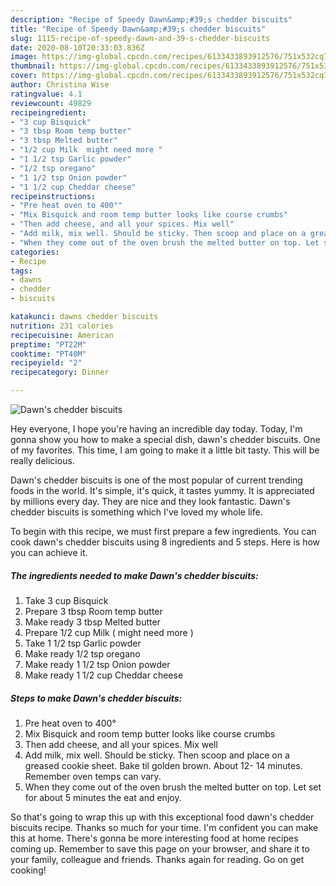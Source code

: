 ```yaml
---
description: "Recipe of Speedy Dawn&amp;#39;s chedder biscuits"
title: "Recipe of Speedy Dawn&amp;#39;s chedder biscuits"
slug: 1115-recipe-of-speedy-dawn-and-39-s-chedder-biscuits
date: 2020-08-10T20:33:03.836Z
image: https://img-global.cpcdn.com/recipes/6133433893912576/751x532cq70/dawns-chedder-biscuits-recipe-main-photo.jpg
thumbnail: https://img-global.cpcdn.com/recipes/6133433893912576/751x532cq70/dawns-chedder-biscuits-recipe-main-photo.jpg
cover: https://img-global.cpcdn.com/recipes/6133433893912576/751x532cq70/dawns-chedder-biscuits-recipe-main-photo.jpg
author: Christina Wise
ratingvalue: 4.1
reviewcount: 49829
recipeingredient:
- "3 cup Bisquick"
- "3 tbsp Room temp butter"
- "3 tbsp Melted butter"
- "1/2 cup Milk  might need more "
- "1 1/2 tsp Garlic powder"
- "1/2 tsp oregano"
- "1 1/2 tsp Onion powder"
- "1 1/2 cup Cheddar cheese"
recipeinstructions:
- "Pre heat oven to 400°"
- "Mix Bisquick and room temp butter looks like course crumbs"
- "Then add cheese, and all your spices. Mix well"
- "Add milk, mix well. Should be sticky. Then scoop and place on a greased cookie sheet. Bake til  golden brown. About 12- 14 minutes. Remember oven temps can vary."
- "When they come out of the oven brush the melted butter on top. Let set for about 5 minutes the eat and enjoy."
categories:
- Recipe
tags:
- dawns
- chedder
- biscuits

katakunci: dawns chedder biscuits 
nutrition: 231 calories
recipecuisine: American
preptime: "PT22M"
cooktime: "PT40M"
recipeyield: "2"
recipecategory: Dinner

---
```



![Dawn&#39;s chedder biscuits](https://img-global.cpcdn.com/recipes/6133433893912576/751x532cq70/dawns-chedder-biscuits-recipe-main-photo.jpg)

Hey everyone, I hope you're having an incredible day today. Today, I'm gonna show you how to make a special dish, dawn&#39;s chedder biscuits. One of my favorites. This time, I am going to make it a little bit tasty. This will be really delicious.

Dawn&#39;s chedder biscuits is one of the most popular of current trending foods in the world. It's simple, it's quick, it tastes yummy. It is appreciated by millions every day. They are nice and they look fantastic. Dawn&#39;s chedder biscuits is something which I've loved my whole life.




To begin with this recipe, we must first prepare a few ingredients. You can cook dawn&#39;s chedder biscuits using 8 ingredients and 5 steps. Here is how you can achieve it.

<!--inarticleads1-->

##### The ingredients needed to make Dawn&#39;s chedder biscuits:

1. Take 3 cup Bisquick
1. Prepare 3 tbsp Room temp butter
1. Make ready 3 tbsp Melted butter
1. Prepare 1/2 cup Milk ( might need more )
1. Take 1 1/2 tsp Garlic powder
1. Make ready 1/2 tsp oregano
1. Make ready 1 1/2 tsp Onion powder
1. Make ready 1 1/2 cup Cheddar cheese




<!--inarticleads2-->

##### Steps to make Dawn&#39;s chedder biscuits:

1. Pre heat oven to 400°
1. Mix Bisquick and room temp butter looks like course crumbs
1. Then add cheese, and all your spices. Mix well
1. Add milk, mix well. Should be sticky. Then scoop and place on a greased cookie sheet. Bake til  golden brown. About 12- 14 minutes. Remember oven temps can vary.
1. When they come out of the oven brush the melted butter on top. Let set for about 5 minutes the eat and enjoy.




So that's going to wrap this up with this exceptional food dawn&#39;s chedder biscuits recipe. Thanks so much for your time. I'm confident you can make this at home. There's gonna be more interesting food at home recipes coming up. Remember to save this page on your browser, and share it to your family, colleague and friends. Thanks again for reading. Go on get cooking!
